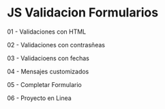 # JS Validacion Formularios

01 - Validaciones con HTML

02 - Validaciones con contrasñeas

03 - Validacioens con fechas

04 - Mensajes customizados

05 - Completar Formulario

06 - Proyecto en Linea
